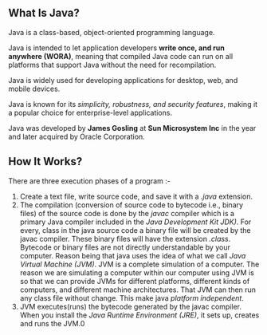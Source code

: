## What Is Java?

Java is a class-based, object-oriented programming language.

Java is intended to let application developers **write once, and run anywhere (WORA)**, meaning that compiled Java code can run on all platforms that support Java without the need for recompilation.

Java is widely used for developing applications for desktop, web, and mobile devices.

Java is known for its *simplicity, robustness, and security features*, making it a popular choice for enterprise-level applications.

Java was developed by **James Gosling** at **Sun Microsystem Inc** in the year and later acquired by Oracle Corporation.

## How It Works?

There are three execution phases of a program :-

1. Create a text file, write source code, and save it with a *.java* extension.
2. The compilation (conversion of source code to bytecode i.e., binary files) of the source code is done by the *javac* compiler which is a primary Java compiler included in the *Java Development Kit JDK)*. For every, class in the java source code a binary file will be created by the javac compiler. These binary files will have the extension *.class*. Bytecode or binary files are not directly understandable by your computer. Reason being that java uses the idea of what we call *Java Virtual Machine (JVM)*. JVM is a complete simulation of a computer. The reason we are simulating a computer within our computer using JVM is so that we can provide JVMs for different platforms, different kinds of computers, and different machine architectures. That JVM can then run any class file without change. This make java *platform independent*.
3. JVM executes(runs) the bytecode generated by the javac compiler. When you install the *Java Runtime Environment (JRE)*, it sets up, creates and runs the JVM.0
